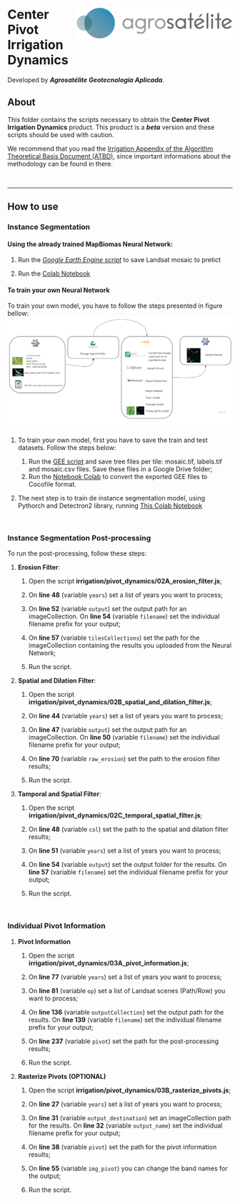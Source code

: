 <div>
    <img src='../assets/logo.png' align='right'>
    <h1>Center Pivot Irrigation Dynamics</h1>
</div>

Developed by ***Agrosatélite Geotecnologia Aplicada***.


## About

This folder contains the scripts necessary to obtain the **Center Pivot Irrigation Dynamics** product. This product is a ***beta*** version and these scripts should be used with caution. 

We recommend that you read the [Irrigation Appendix of the Algorithm Theoretical Basis Document (ATBD)](https://mapbiomas.org/download-dos-atbds), since important informations about the methodology can be found in there.

<br>

---

## How to use

### Instance Segmentation

#### Using the already trained MapBiomas Neural Network:

1. Run the *[Google Earth Engine script](https://code.earthengine.google.com/?scriptPath=users%2Fagrosatelite_mapbiomas%2Fmapbiomas_tutorial%3Acollection7%2Firrigation%2Fpivot_dynamics%2F04_save_predict_mosaics.js)* to save Landsat mosaic to pretict 

2. Run the [Colab Notebook](https://github.com/mapbiomas-brazil/irrigation/blob/mapbiomas70/pivot-dynamics/Instance_segmentation_pivot/Predict/2_Run_predict_trained_model.ipynb)

#### To train your own Neural Network
To train your own model, you have to follow the steps presented in figure bellow:
<img src='../assets/pivot_instance_segmentation.png' align='center'>

1. To train your own model, first you have to save the train and test datasets. Follow the steps below:
    1. Run the [GEE script](https://code.earthengine.google.com/?scriptPath=users%2Fagrosatelite_mapbiomas%2Fmapbiomas_tutorial%3Acollection7%2Firrigation%2Fpivot_dynamics%2F01_export_training_samples.js) and save tree files per tile: mosaic.tif, labels.tif and mosaic.csv files. Save these files in a Google Drive folder;
    2. Run the [Notebook Colab](https://code.earthengine.google.com/?scriptPath=users%2Fagrosatelite_mapbiomas%2Fmapbiomas_tutorial%3Acollection7%2Firrigation%2Fpivot_dynamics%2F01_export_training_samples.js)  to convert the exported GEE files to Cocofile format.


2. The next step is to train de instance segmentation model, using Pythorch and Detectron2 library, running [This Colab Notebook](https://github.com/mapbiomas-brazil/irrigation/blob/mapbiomas70/pivot-dynamics/Instance_segmentation_pivot/Train_model/3_Train_model.ipynb)

<br>

### Instance Segmentation Post-processing

To run the post-processing, follow these steps:

1. **Erosion Filter**:

    1. Open the script **irrigation/pivot_dynamics/02A_erosion_filter.js**;

    2. On **line 48** (variable `years`) set a list of years you want to process;

    3. On **line 52** (variable `output`) set the output path for an imageCollection. On **line 54** (variable `filename`) set the individual filename prefix for your output; 

    4. On **line 57** (variable `tilesCollections`) set the path for the imageCollection containing the results you uploaded from the Neural Network;

    5. Run the script.

2. **Spatial and Dilation Filter**:

    1. Open the script **irrigation/pivot_dynamics/02B_spatial_and_dilation_filter.js**;

    2. On **line 44** (variable `years`) set a list of years you want to process;

    3. On **line 47** (variable `output`) set the output path for an imageCollection. On **line 50** (variable `filename`) set the individual filename prefix for your output; 

    4. On **line 70** (variable `raw_erosion`) set the path to the erosion filter results;

    5. Run the script.

3. **Tamporal and Spatial Filter**:

    1. Open the script **irrigation/pivot_dynamics/02C_temporal_spatial_filter.js**;

    2. On **line 48** (variable `col`) set the path to the spatial and dilation filter results;

    3. On **line 51** (variable `years`) set a list of years you want to process;

    4. On **line 54** (variable `output`) set the output folder for the results. On **line 57** (variable `filename`) set the individual filename prefix for your output; 

    5. Run the script.

<br>

### Individual Pivot Information

1. **Pivot Information**

    1. Open the script **irrigation/pivot_dynamics/03A_pivot_information.js**;

    2. On **line 77** (variable `years`) set a list of years you want to process;

    3. On **line 81** (variable `op`) set a list of Landsat scenes (Path/Row) you want to process;

    4. On **line 136** (variable `outputCollection`) set the output path for the results. On **line 139** (variable `filename`) set the individual filename prefix for your output; 

    5. On **line 237** (variable `pivot`) set the path for the post-processing results;

    6. Run the script. 

2. **Rasterize Pivots (OPTIONAL)**

    1. Open the script **irrigation/pivot_dynamics/03B_rasterize_pivots.js**;

    2. On **line 27** (variable `years`) set a list of years you want to process;

    4. On **line 31** (variable `output_destination`) set an imageCollection path for the results. On **line 32** (variable `output_name`) set the individual filename prefix for your output; 

    5. On **line 38** (variable `pivot`) set the path for the pivot information results;

    6. On **line 55** (variable `img_pivot`) you can change the band names for the output;

    6. Run the script. 
